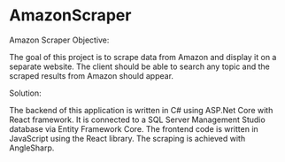# AmazonScraper
Amazon Scraper
Objective:

The goal of this project is to scrape data from Amazon and display it on a separate website. The client should be able to search any topic and the scraped results from Amazon should appear. 

Solution:

The backend of this application is written in C# using ASP.Net Core with React framework. It is connected to a SQL Server Management Studio database via Entity Framework Core. The frontend code is written in JavaScript using the React library. The scraping is achieved with AngleSharp. 
